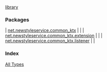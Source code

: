[library](./index.md)

### Packages

| [net.newstyleservice.common_ktx](net.newstyleservice.common_ktx/index.md) |  |
| [net.newstyleservice.common_ktx.extension](net.newstyleservice.common_ktx.extension/index.md) |  |
| [net.newstyleservice.common_ktx.listener](net.newstyleservice.common_ktx.listener/index.md) |  |

### Index

[All Types](alltypes/index.md)
